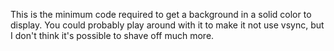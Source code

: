 This is the minimum code required to get a background in a solid color to display. You could probably play around with it to make it not use vsync, but I don't think it's possible to shave off much more.
